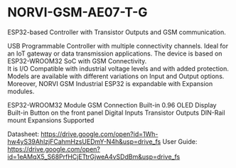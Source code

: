 # NORVI-GSM-AE07-T-G
ESP32-based Controller with Transistor Outputs and GSM communication.

USB Programmable Controller with multiple connectivity channels. 
Ideal for an IoT gateway or data transmission applications. 
The device is based on ESP32-WROOM32 SoC with GSM Connectivity.  
It is I/O Compatible with industrial voltage levels and with added protection. 
Models are available with different variations on Input and Output options. 
Moreover, NORVI GSM Industrial ESP32 is expandable with Expansion modules. 

ESP32-WROOM32 Module
GSM Connection
Built-in 0.96 OLED Display
Built-in Button on the front panel
Digital Inputs
Transistor Outputs
DIN-Rail mount
Expansions Supported

Datasheet:   https://drive.google.com/open?id=1Wh-hw4yS39AhlzjFCahmHzsUEDmY-N4h&usp=drive_fs
User Guide:  https://drive.google.com/open?id=1eAMqX5_S68PrfHCjETtrGjweA4vSDdBm&usp=drive_fs
